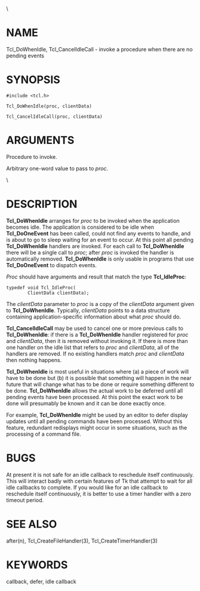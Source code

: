 \

# NAME

Tcl_DoWhenIdle, Tcl_CancelIdleCall - invoke a procedure when there are
no pending events

# SYNOPSIS

    #include <tcl.h>

    Tcl_DoWhenIdle(proc, clientData)

    Tcl_CancelIdleCall(proc, clientData)

# ARGUMENTS

Procedure to invoke.

Arbitrary one-word value to pass to *proc*.

\

# DESCRIPTION

**Tcl_DoWhenIdle** arranges for *proc* to be invoked when the
application becomes idle. The application is considered to be idle when
**Tcl_DoOneEvent** has been called, could not find any events to handle,
and is about to go to sleep waiting for an event to occur. At this point
all pending **Tcl_DoWhenIdle** handlers are invoked. For each call to
**Tcl_DoWhenIdle** there will be a single call to *proc*; after *proc*
is invoked the handler is automatically removed. **Tcl_DoWhenIdle** is
only usable in programs that use **Tcl_DoOneEvent** to dispatch events.

*Proc* should have arguments and result that match the type
**Tcl_IdleProc**:

    typedef void Tcl_IdleProc(
            ClientData clientData);

The *clientData* parameter to *proc* is a copy of the *clientData*
argument given to **Tcl_DoWhenIdle**. Typically, *clientData* points to
a data structure containing application-specific information about what
*proc* should do.

**Tcl_CancelIdleCall** may be used to cancel one or more previous calls
to **Tcl_DoWhenIdle**: if there is a **Tcl_DoWhenIdle** handler
registered for *proc* and *clientData*, then it is removed without
invoking it. If there is more than one handler on the idle list that
refers to *proc* and *clientData*, all of the handlers are removed. If
no existing handlers match *proc* and *clientData* then nothing happens.

**Tcl_DoWhenIdle** is most useful in situations where (a) a piece of
work will have to be done but (b) it is possible that something will
happen in the near future that will change what has to be done or
require something different to be done. **Tcl_DoWhenIdle** allows the
actual work to be deferred until all pending events have been processed.
At this point the exact work to be done will presumably be known and it
can be done exactly once.

For example, **Tcl_DoWhenIdle** might be used by an editor to defer
display updates until all pending commands have been processed. Without
this feature, redundant redisplays might occur in some situations, such
as the processing of a command file.

# BUGS

At present it is not safe for an idle callback to reschedule itself
continuously. This will interact badly with certain features of Tk that
attempt to wait for all idle callbacks to complete. If you would like
for an idle callback to reschedule itself continuously, it is better to
use a timer handler with a zero timeout period.

# SEE ALSO

after(n), Tcl_CreateFileHandler(3), Tcl_CreateTimerHandler(3)

# KEYWORDS

callback, defer, idle callback
